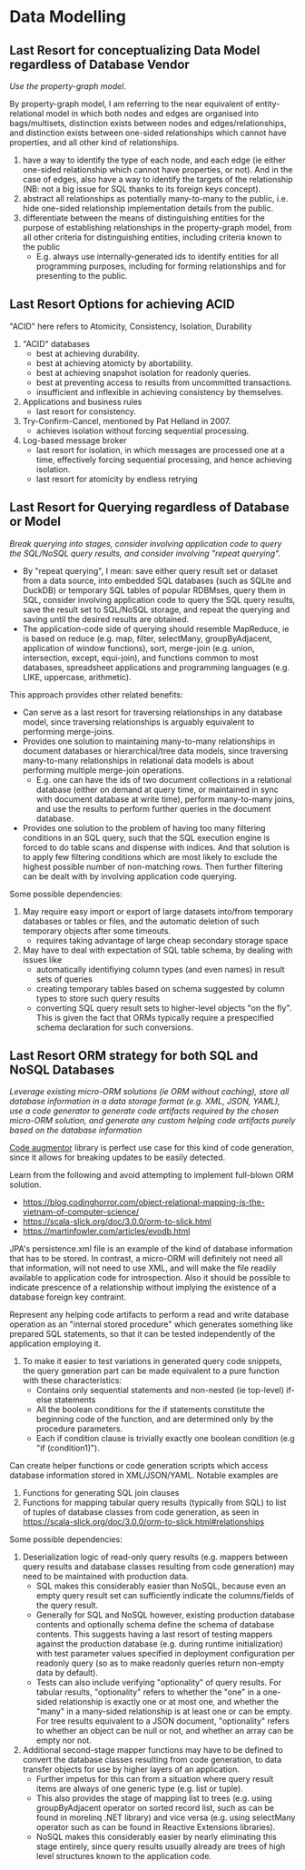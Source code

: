 # Data Modelling

## Last Resort for conceptualizing Data Model regardless of Database Vendor

*Use the property-graph model*.

By property-graph model, I am referring to the near equivalent of entity-relational model in which both nodes and edges are organised into bags/multisets, distinction exists between nodes and edges/relationships, and distinction exists between one-sided relationships which cannot have properties, and all other kind of relationships.
  1. have a way to identify the type of each node, and each edge (ie either one-sided relationship which cannot have properties, or not). And in the case of edges, also have a way to identify the targets of the relationship (NB: not a big issue for SQL thanks to its foreign keys concept).
  1. abstract all relationships as potentially many-to-many to the public, i.e. hide one-sided relationship implementation details from the public.
  2. differentiate between the means of distinguishing entities for the purpose of establishing relationships in the property-graph model, from all other criteria for distinguishing entities, including criteria known to the public
     - E.g. always use internally-generated ids to identify entities for all programming purposes, including for forming relationships and for presenting to the public.

## Last Resort Options for achieving ACID

"ACID" here refers to Atomicity, Consistency, Isolation, Durability

  1. "ACID" databases
     - best at achieving durability.
     - best at achieving atomicty by abortability.
     - best at achieving snapshot isolation for readonly queries.
     - best at preventing access to results from uncommitted transactions.
     - insufficient and inflexible in achieving consistency by themselves.
  2. Applications and business rules
     - last resort for consistency.
  1. Try-Confirm-Cancel, mentioned by Pat Helland in 2007.
     - achieves isolation without forcing sequential processing.
  2. Log-based message broker
     - last resort for isolation, in which messages are processed one at a time, effectively forcing sequential processing, and hence achieving isolation.
     - last resort for atomicity by endless retrying

## Last Resort for Querying regardless of Database or Model

*Break querying into stages, consider involving application code to query the SQL/NoSQL query results, and consider involving "repeat querying".*
  - By "repeat querying", I mean: save either query result set or dataset from a data source, into embedded SQL databases (such as SQLite and DuckDB) or temporary SQL tables of popular RDBMses, query them in SQL, consider involving application code to query the SQL query results, save the result set to SQL/NoSQL storage, and repeat the querying and saving until the desired results are obtained.
  - The application-code side of querying should resemble MapReduce, ie is based on reduce (e.g. map, filter, selectMany, groupByAdjacent, application of window functions), sort, 
  merge-join (e.g. union, intersection, except, equi-join), and functions common to most databases, spreadsheet applications and programming languages (e.g. LIKE, uppercase, arithmetic).

This approach provides other related benefits:
  - Can serve as a last resort for traversing relationships in any database model, since traversing relationships is arguably equivalent to performing merge-joins.
  - Provides one solution to maintaining many-to-many relationships in document databases or hierarchical/tree data models, since traversing many-to-many relationships in relational data models is about performing multiple merge-join operations.
     - E.g. one can have the ids of two document collections in a relational database (either on demand at query time, or maintained in sync with document database at write time), perform many-to-many joins, and use the results to perform further queries in the document database.
  - Provides one solution to the problem of having too many filtering conditions in an SQL query, such that the SQL execution engine is forced to do table scans and dispense with indices. And that solution is to apply few filtering conditions which are most likely to exclude the highest possible
  number of non-matching rows. Then further filtering can be dealt with by involving application code querying.

Some possible dependencies:
  1. May require easy import or export of large datasets into/from temporary databases or tables or files, and the automatic deletion of such temporary objects after some timeouts.
     - requires taking advantage of large cheap secondary storage space
  3. May have to deal with expectation of SQL table schema, by dealing with issues like
     - automatically identifiying column types (and even names) in result sets of queries
     - creating temporary tables based on schema suggested by column types to store such query results
     - converting SQL query result sets to higher-level objects "on the fly". This is given the fact that ORMs typically require a prespecified schema declaration for such conversions.

## Last Resort ORM strategy for both SQL and NoSQL Databases

*Leverage existing micro-ORM solutions (ie ORM without caching),
store all database information in a data storage format (e.g. XML, JSON, YAML),
use a code generator to generate code artifacts required by the chosen micro-ORM solution,
and generate any custom helping code artifacts purely based on the database information*

[Code augmentor](https://github.com/aaronicsubstances/code-augmentor) library is perfect use case for this kind of code generation, since it allows for breaking updates to be easily detected.

Learn from the following and avoid attempting to implement full-blown ORM solution.
  - https://blog.codinghorror.com/object-relational-mapping-is-the-vietnam-of-computer-science/
  - https://scala-slick.org/doc/3.0.0/orm-to-slick.html
  - https://martinfowler.com/articles/evodb.html

JPA's persistence.xml file is an example of the kind of database information that has to be stored. In contrast, a micro-ORM will definitely not need all that information, will not need to use XML, and will make the file readily available to application code for introspection. Also it should be possible to indicate prescence of a relationship without implying the existence of a database foreign key contraint.

Represent any helping code artifacts to perform a read and write database operation as an "internal stored procedure" which generates something like prepared SQL statements, so that it can be tested
independently of the application employing it.

  1. To make it easier to test variations in generated query code snippets, the query generation part can be made equivalent to a pure function with these characteristics:
     - Contains only sequential statements and non-nested (ie top-level) if-else statements
     - All the boolean conditions for the if statements constitute the beginning code of the function, and are determined only by the procedure parameters.
     - Each if condition clause is trivially exactly one boolean condition
   (e.g "if (condition1)").

Can create helper functions or code generation scripts which access database information stored in XML/JSON/YAML.
Notable examples are
  1. Functions for generating SQL join clauses
  2. Functions for mapping tabular query results (typically from SQL) to list of tuples of database classes from code generation, as seen in https://scala-slick.org/doc/3.0.0/orm-to-slick.html#relationships


Some possible dependencies:
  1. Deserialization logic of read-only query results (e.g. mappers between query results and database classes resulting from code generation) may need to be maintained with production data.
     - SQL makes this considerably easier than NoSQL, because even an empty query result set can sufficiently indicate the columns/fields of the query result.
     - Generally for SQL and NoSQL however, existing production database contents and optionally schema define the schema of database contents. This suggests having a last resort of testing mappers against the production database (e.g. during runtime initialization) with test parameter values specified in deployment configuration per readonly query (so as to make readonly queries return non-empty data by default).
     - Tests can also include verifying "optionality" of query results. For tabular results, "optionality" refers to whether the "one" in a one-sided relationship is exactly one or at
     most one, and whether the "many" in a many-sided relationship is at least one or can be empty.
     For tree results equivalent to a JSON document, "optionality" refers to whether an object can
     be null or not, and whether an array can be empty nor not.
  2. Additional second-stage mapper functions may have to be defined to convert the database classes resulting from code generation, to data transfer objects for use by higher layers of an application.
     - Further impetus for this can from a situation where query result items are always of one generic type  (e.g. list or tuple).
     - This also provides the stage of mapping list to trees (e.g. using groupByAdjacent operator on sorted record list, such as can be found in morelinq .NET library) and vice versa (e.g. using selectMany operator such as can be found in Reactive Extensions libraries).
     - NoSQL makes this considerably easier by nearly eliminating this stage entirely, since query results usually already are trees of high level structures known to the application code.
